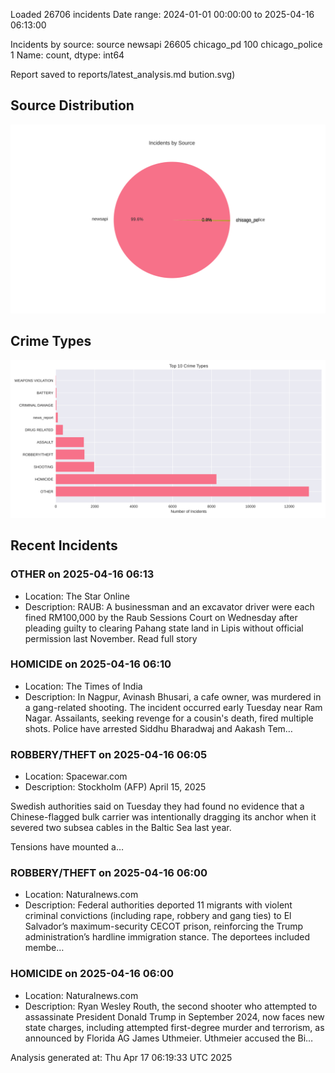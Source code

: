 
Loaded 26706 incidents
Date range: 2024-01-01 00:00:00 to 2025-04-16 06:13:00

Incidents by source:
source
newsapi           26605
chicago_pd          100
chicago_police        1
Name: count, dtype: int64

Report saved to reports/latest_analysis.md
bution.svg)

## Source Distribution
![Source Distribution](images/source_distribution.svg)

## Crime Types
![Crime Types](images/crime_types.svg)

## Recent Incidents

### OTHER on 2025-04-16 06:13
- Location: The Star Online
- Description: RAUB: A businessman and an excavator driver were each fined RM100,000 by the Raub Sessions Court on Wednesday after pleading guilty to clearing Pahang state land in Lipis without official permission last November. Read full story


### HOMICIDE on 2025-04-16 06:10
- Location: The Times of India
- Description: In Nagpur, Avinash Bhusari, a cafe owner, was murdered in a gang-related shooting. The incident occurred early Tuesday near Ram Nagar. Assailants, seeking revenge for a cousin's death, fired multiple shots. Police have arrested Siddhu Bharadwaj and Aakash Tem…


### ROBBERY/THEFT on 2025-04-16 06:05
- Location: Spacewar.com
- Description: Stockholm (AFP) April 15, 2025


 Swedish authorities said on Tuesday they had found no evidence that a Chinese-flagged bulk carrier was intentionally dragging its anchor when it severed two subsea cables in the Baltic Sea last year. 

Tensions have mounted a…


### ROBBERY/THEFT on 2025-04-16 06:00
- Location: Naturalnews.com
- Description: Federal authorities deported 11 migrants with violent criminal convictions (including rape, robbery and gang ties) to El Salvador’s maximum-security CECOT prison, reinforcing the Trump administration’s hardline immigration stance. The deportees included membe…


### HOMICIDE on 2025-04-16 06:00
- Location: Naturalnews.com
- Description: Ryan Wesley Routh, the second shooter who attempted to assassinate President Donald Trump in September 2024, now faces new state charges, including attempted first-degree murder and terrorism, as announced by Florida AG James Uthmeier. Uthmeier accused the Bi…

Analysis generated at: Thu Apr 17 06:19:33 UTC 2025
